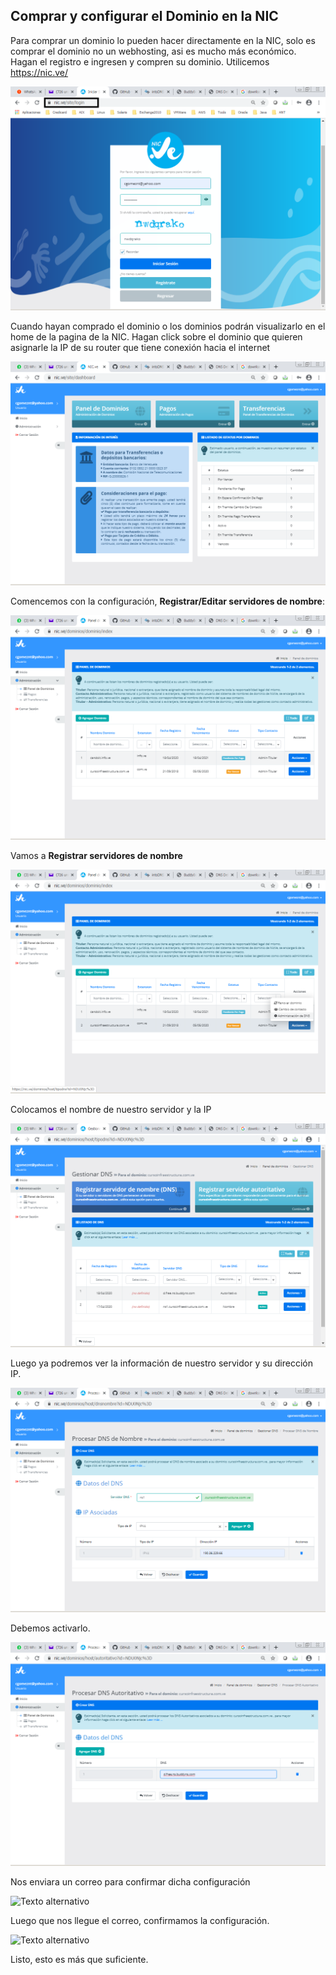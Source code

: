 ## Comprar y configurar el Dominio en la NIC


Para comprar un dominio lo pueden hacer directamente en la NIC, solo es comprar el dominio no un webhosting, asi es mucho más económico. Hagan el registro e ingresen y compren su dominio.
Utilicemos https://nic.ve/

![Texto alternativo](images/2020/01.png "nic.ve")

Cuando hayan comprado el dominio o los dominios podrán visualizarlo en el home de la pagina de la NIC. Hagan click sobre el dominio que quieren asignarle la IP de su router que tiene conexión hacia el internet

![Texto alternativo](images/2020/02.png "nic.ve")

Comencemos con la configuración, **Registrar/Editar servidores de nombre**:

![Texto alternativo](images/2020/03.png "nic.ve")

Vamos a **Registrar servidores de nombre**

![Texto alternativo](images/2020/04.png "nic.ve")

Colocamos el nombre de nuestro servidor y la IP

![Texto alternativo](images/2020/05.png "nic.ve")

Luego ya podremos ver la información de nuestro servidor y su dirección IP.

![Texto alternativo](images/2020/06.png "nic.ve")

Debemos activarlo.

![Texto alternativo](images/2020/07.png "nic.ve")

Nos enviara un correo para confirmar dicha configuración

![Texto alternativo](images/2020/08.png "nic.ve")

Luego que nos llegue el correo, confirmamos la configuración.

![Texto alternativo](images/2020/09.png "nic.ve")

Listo, esto es más que suficiente.






